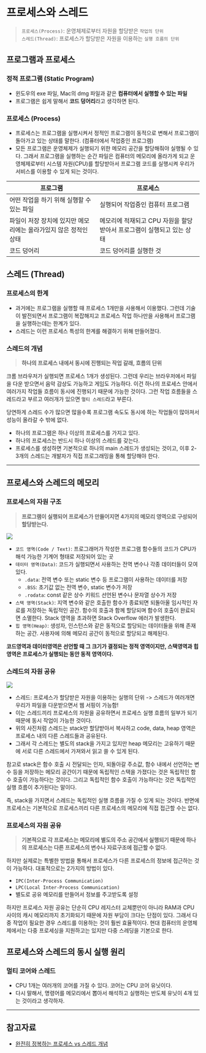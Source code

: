 # 프로세스와 스레드

> `프로세스(Process)`: 운영체제로부터 자원을 할당받은 `작업의 단위`<br/> `스레드(Thread)`: 프로세스가 할당받은 자원을 이용하는 `실행 흐름의 단위`

## 프로그램과 프로세스

### 정적 프로그램 (Static Program)

-   윈도우의 exe 파일, Mac의 dmg 파일과 같은 **컴퓨터에서 실행할 수 있는 파일**
-   프로그램은 쉽게 말해서 **코드 덩어리**라고 생각하면 된다.

### 프로세스 (Process)

-   프로세스는 프로그램을 실행시켜서 정적인 프로그램이 동적으로 변해서 프로그램이 돌아가고 있는 상태를 말한다. (컴퓨터에서 작업중인 프로그램)
-   모든 프로그램은 운영체제가 실행되기 위한 메모리 공간을 할당해줘야 실행될 수 있다. 그래서 프로그램을 실행하는 순간 파일은 컴퓨터의 메모리에 올라가게 되고 운영체제로부터 시스템 자원(CPU)를 할당받아서 프로그램 코드를 실행시켜 우리가 서비스를 이용할 수 있게 되는 것이다.

| 프로그램                                                         | 프로세스                                                              |
| ---------------------------------------------------------------- | --------------------------------------------------------------------- |
| 어떤 작업을 하기 위해 실행할 수 있는 파일                        | 실행되어 작업중인 컴퓨터 프로그램                                     |
| 파일이 저장 장치에 있지만 메모리에는 올라가있지 않은 정적인 상태 | 메모리에 적재되고 CPU 자원을 할당받아서 프로그램이 실행되고 있는 상태 |
| 코드 덩어리                                                      | 코드 덩어리를 실행한 것                                               |

## 스레드 (Thread)

### 프로세스의 한계

-   과거에는 프로그램을 실행할 때 프로세스 1개만을 사용해서 이용했다. 그런데 기술이 발전되면서 프로그램이 복잡해지고 프로세스 작업 하나만을 사용해서 프로그램을 실행하는데는 한계가 있다.
-   스레드는 이런 프로세스 특성의 한계를 해결하기 위해 만들어졌다.

### 스레드의 개념

> **하나의 프로세스 내에서 동시에 진행되는 작업 갈래, 흐름의 단위**

크롬 브라우저가 실행되면 프로세스 1개가 생성된다. 그런데 우리는 브라우저에서 파일을 다운 받으면서 음악 감상도 가능하고 게임도 가능하다.
이건 하나의 프로세스 안에서 여러가지 작업들 흐름이 동시에 진행되기 때문에 가능한 것이다. 그런 작업 흐름들을 스레드라고 부르고 여러개가 있으면 `멀티 스레드`라고 부른다.

당연하게 스레드 수가 많으면 많을수록 프로그램 속도도 동시에 하는 작업들이 많아져서 성능이 올라갈 수 밖에 없다.

-   하나의 프로그램은 하나 이상의 프로세스를 가지고 있다.
-   하나의 프로세스는 반드시 하나 이상의 스레드를 갖는다.
-   프로세스를 생성하면 기본적으로 하나의 main 스레드가 생성되는 것이고, 이후 2-3개의 스레드는 개발자가 직접 프로그래밍을 통해 할당해야 한다.

---

## 프로세스와 스레드의 메모리

### 프로세스의 자원 구조

> **프로그램이 실행되어 프로세스가 만들어지면 4가지의 메모리 영역으로 구성되어 할당받는다.**

<img src="https://github.com/user-attachments/assets/b42bb393-2e5e-4797-be2d-bbfac8e22614" />

-   `코드 영역(Code / Text)`: 프로그래머가 작성한 프로그램 함수들의 코드가 CPU가 해석 가능한 기계어 형태로 저장되어 있는 곳
-   `데이터 영역(Data)`: 코드가 실행되면서 사용하는 전역 변수나 각종 데이터들이 모여있다.
    -   `.data`: 전역 변수 또는 static 변수 등 프로그램이 사용하는 데이터를 저장
    -   `.BSS`: 초기값 없는 전역 변수, static 변수가 저장
    -   `.rodata`: const 같은 상수 키워드 선언된 변수나 문자열 상수가 저장
-   `스택 영역(Stack)`: 지역 변수와 같은 호출한 함수가 종료되면 되돌아올 임시적인 자료를 저장하는 독립적인 공간. 함수의 호출과 함께 할당되며 함수의 호출이 완료되면 소멸한다. Stack 영역을 초과하면 Stack Overflow 에러가 발생한다.
-   `힙 영역(Heap)`: 생성자, 인스턴스와 같은 동적으로 할당되는 데이터들을 위해 존재하는 공간. 사용자에 의해 메모리 공간이 동적으로 할당되고 해제된다.

**코드영역과 데이터영역은 선언할 때 그 크기가 결정되는 정적 영역이지만, 스택영역과 힙영역은 프로세스가 실행되는 동안 동적 영역이다.**

### 스레드의 자원 공유

<img src="https://github.com/user-attachments/assets/b6818d97-2e35-4a95-8ccb-0d7f635e3bcc" />

-   스레드: 프로세스가 할당받은 자원을 이용하는 실행의 단위 -> 스레드가 여러개면 우리가 파일을 다운받으면서 웹 서핑이 가능함!
-   이는 스레드끼리 프로세스의 자원을 공유하면서 프로세스 실행 흐름의 일부가 되기 때문에 동시 작업이 가능한 것이다.
-   위의 사진처럼 스레드는 stack만 할당받아서 복사하고 code, data, heap 영역은 프로세스 내의 다른 스레드들과 공유된다.
-   그래서 각 스레드는 별도의 stack을 가지고 있지만 heap 메모리는 고유하기 때문에 서로 다른 스레드에서 가져와서 읽고 쓸 수 있게 된다.

참고로 stack은 함수 호출 시 전달되는 인자, 되돌아갈 주소값, 함수 내에서 선언하는 변수 등을 저장하는 메모리 공간이기 때문에 독립적인 스택을 가졌다는 것은 독립적인 함수 호출이 가능하다는 것이다. 그리고 독립적인 함수 호출이 가능하다는 것은 독립적인 실행 흐름이 추가된다는 말이다.

즉, stack을 가지면서 스레드는 독립적인 실행 흐름을 가질 수 있게 되는 것이다. 반면에 프로세스는 기본적으로 프로세스끼리 다른 프로세스의 메모리에 직접 접근할 수는 없다.

### 프로세스의 자원 공유

> **기본적으로 각 프로세스는 메모리에 별도의 주소 공간에서 실행되기 때문에 하나의 프로세스는 다른 프로세스의 변수나 자료구조에 접근할 수 없다.**

하지만 실제로는 특별한 방법을 통해서 프로세스가 다른 프로세스의 정보에 접근하는 것이 가능하다. 대표적으로는 2가지의 방법이 있다.

-   `IPC(Inter-Process Communication)`
-   `LPC(Local Inter-Process Communication)`
-   별도로 공유 메모리를 만들어서 정보를 주고받도록 설정

하지만 프로세스 자원 공유는 단순히 CPU 레지스터 교체뿐만이 아니라 RAM과 CPU 사이의 캐시 메모리까지 초기화되기 때문에 자원 부담이 크다는 단점이 있다. 그래서 다중 작업이 필요한 경우 스레드를 이용하는 것이 훨씬 효율적이다. 현대 컴퓨터의 운영체제에서는 다중 프로세싱을 지원하고는 있지만 다중 스레딩을 기본으로 한다.

## 프로세스와 스레드의 동시 실행 원리

### 멀티 코어와 스레드

-   CPU 1개는 여러개의 코어를 가질 수 있다. 코어는 CPU 코어 유닛이다.
-   다시 말해서, 명령어를 메모리에서 뽑아서 해석하고 실행하는 반도체 유닛이 4개 있는 것이라고 생각하자.

---

## 참고자료

-   [완전히 정복하는 프로세스 vs 스레드 개념](https://inpa.tistory.com/entry/%F0%9F%91%A9%E2%80%8D%F0%9F%92%BB-%ED%94%84%EB%A1%9C%EC%84%B8%EC%8A%A4-%E2%9A%94%EF%B8%8F-%EC%93%B0%EB%A0%88%EB%93%9C-%EC%B0%A8%EC%9D%B4)
